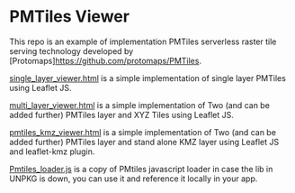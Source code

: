 # PMTiles Viewer

This repo is an example of implementation PMTiles serverless raster tile serving technology developed by [Protomaps]https://github.com/protomaps/PMTiles.


[single_layer_viewer.html](https://github.com/geo2004/Pmtiles_viewer/blob/main/single_layer_viewer.html)  is a simple implementation of single layer PMTiles using Leaflet JS. 


[multi_layer_viewer.html](https://github.com/geo2004/Pmtiles_viewer/blob/main/multi_layer_viewer.html)  is a simple implementation of Two (and can be added further) PMTiles layer and XYZ Tiles using Leaflet JS.

[pmtiles_kmz_viewer.html](https://github.com/geo2004/Pmtiles_viewer/blob/main/pmtiles_kmz_viewer.html)  is a simple implementation of Two (and can be added further) PMTiles layer and stand alone KMZ layer using Leaflet JS and leaflet-kmz plugin.


[Pmtiles_loader.js](https://github.com/geo2004/Pmtiles_viewer/blob/main/Pmtiles_loader.js)  is a copy of PMtiles javascript loader in case the lib in UNPKG is down, you can use it and reference it locally in your app. 


